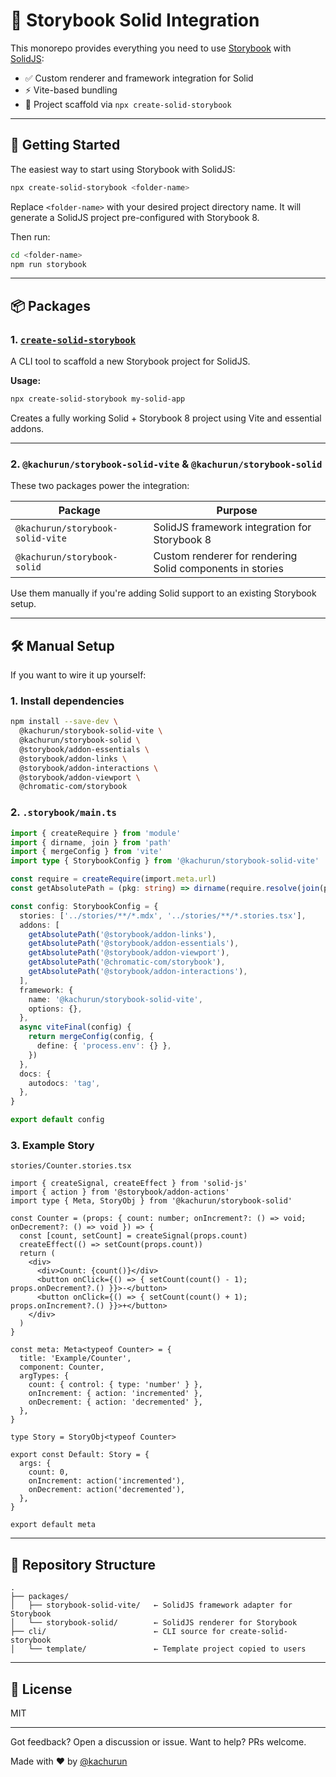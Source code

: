 # 🧩 Storybook Solid Integration

This monorepo provides everything you need to use [Storybook](https://storybook.js.org/) with [SolidJS](https://www.solidjs.com/):

- ✅ Custom renderer and framework integration for Solid
- ⚡️ Vite-based bundling
- 🧪 Project scaffold via `npx create-solid-storybook`

---

## 🚀 Getting Started

The easiest way to start using Storybook with SolidJS:

```bash
npx create-solid-storybook <folder-name>
```

Replace `<folder-name>` with your desired project directory name.
It will generate a SolidJS project pre-configured with Storybook 8.

Then run:

```bash
cd <folder-name>
npm run storybook
```

---

## 📦 Packages

### 1. [`create-solid-storybook`](https://www.npmjs.com/package/create-solid-storybook)

A CLI tool to scaffold a new Storybook project for SolidJS.

**Usage:**

```bash
npx create-solid-storybook my-solid-app
```

Creates a fully working Solid + Storybook 8 project using Vite and essential addons.

---

### 2. `@kachurun/storybook-solid-vite` & `@kachurun/storybook-solid`

These two packages power the integration:

| Package                          | Purpose                                                   |
| -------------------------------- | --------------------------------------------------------- |
| `@kachurun/storybook-solid-vite` | SolidJS framework integration for Storybook 8             |
| `@kachurun/storybook-solid`      | Custom renderer for rendering Solid components in stories |

Use them manually if you're adding Solid support to an existing Storybook setup.

---

## 🛠 Manual Setup

If you want to wire it up yourself:

### 1. Install dependencies

```bash
npm install --save-dev \
  @kachurun/storybook-solid-vite \
  @kachurun/storybook-solid \
  @storybook/addon-essentials \
  @storybook/addon-links \
  @storybook/addon-interactions \
  @storybook/addon-viewport \
  @chromatic-com/storybook
```

### 2. `.storybook/main.ts`

```ts
import { createRequire } from 'module'
import { dirname, join } from 'path'
import { mergeConfig } from 'vite'
import type { StorybookConfig } from '@kachurun/storybook-solid-vite'

const require = createRequire(import.meta.url)
const getAbsolutePath = (pkg: string) => dirname(require.resolve(join(pkg, 'package.json')))

const config: StorybookConfig = {
  stories: ['../stories/**/*.mdx', '../stories/**/*.stories.tsx'],
  addons: [
    getAbsolutePath('@storybook/addon-links'),
    getAbsolutePath('@storybook/addon-essentials'),
    getAbsolutePath('@storybook/addon-viewport'),
    getAbsolutePath('@chromatic-com/storybook'),
    getAbsolutePath('@storybook/addon-interactions'),
  ],
  framework: {
    name: '@kachurun/storybook-solid-vite',
    options: {},
  },
  async viteFinal(config) {
    return mergeConfig(config, {
      define: { 'process.env': {} },
    })
  },
  docs: {
    autodocs: 'tag',
  },
}

export default config
```

### 3. Example Story

`stories/Counter.stories.tsx`

```tsx
import { createSignal, createEffect } from 'solid-js'
import { action } from '@storybook/addon-actions'
import type { Meta, StoryObj } from '@kachurun/storybook-solid'

const Counter = (props: { count: number; onIncrement?: () => void; onDecrement?: () => void }) => {
  const [count, setCount] = createSignal(props.count)
  createEffect(() => setCount(props.count))
  return (
    <div>
      <div>Count: {count()}</div>
      <button onClick={() => { setCount(count() - 1); props.onDecrement?.() }}>-</button>
      <button onClick={() => { setCount(count() + 1); props.onIncrement?.() }}>+</button>
    </div>
  )
}

const meta: Meta<typeof Counter> = {
  title: 'Example/Counter',
  component: Counter,
  argTypes: {
    count: { control: { type: 'number' } },
    onIncrement: { action: 'incremented' },
    onDecrement: { action: 'decremented' },
  },
}

type Story = StoryObj<typeof Counter>

export const Default: Story = {
  args: {
    count: 0,
    onIncrement: action('incremented'),
    onDecrement: action('decremented'),
  },
}

export default meta
```

---

## 🧬 Repository Structure

```
.
├── packages/
│   ├── storybook-solid-vite/   ← SolidJS framework adapter for Storybook
│   └── storybook-solid/        ← SolidJS renderer for Storybook
├── cli/                        ← CLI source for create-solid-storybook
│   └── template/               ← Template project copied to users
```

---

## 📖 License

MIT

---

Got feedback? Open a discussion or issue. Want to help? PRs welcome.

Made with ❤️ by [@kachurun](https://github.com/kachurun)
